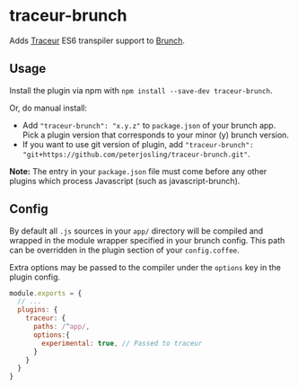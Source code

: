 # traceur-brunch

Adds [Traceur](https://github.com/google/traceur-compiler) ES6 transpiler support to [Brunch](http://brunch.io).

## Usage

Install the plugin via npm with `npm install --save-dev traceur-brunch`.

Or, do manual install:

* Add `"traceur-brunch": "x.y.z"` to `package.json` of your brunch app.
  Pick a plugin version that corresponds to your minor (y) brunch version.
* If you want to use git version of plugin, add
`"traceur-brunch": "git+https://github.com/peterjosling/traceur-brunch.git"`.

**Note:** The entry in your `package.json` file must come before any other plugins which process Javascript (such as javascript-brunch).

## Config

By default all `.js` sources in your `app/` directory will be compiled and wrapped in the module wrapper specified in your brunch config. This path can be overridden in the plugin section of your `config.coffee`.

Extra options may be passed to the compiler under the `options` key in the plugin config.

```js
module.exports = {
  // ...
  plugins: {
    traceur: {
      paths: /^app/,
      options:{
        experimental: true, // Passed to traceur
      }
    }
  }
}
```
